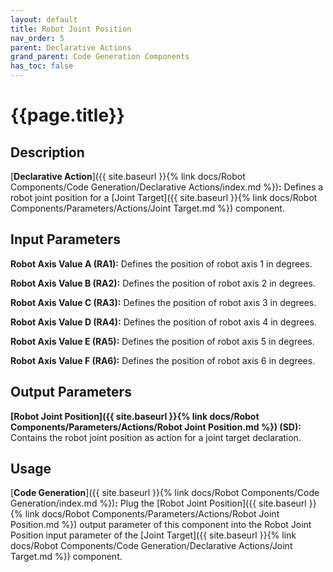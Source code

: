 ```yaml
---
layout: default
title: Robot Joint Position
nav_order: 5
parent: Declarative Actions
grand_parent: Code Generation Components
has_toc: false
---
```


# **{{page.title}}**

## **Description**

[**Declarative Action**]({{ site.baseurl }}{% link docs/Robot Components/Code Generation/Declarative Actions/index.md %})**:** Defines a robot joint position for a [Joint Target]({{ site.baseurl }}{% link docs/Robot Components/Parameters/Actions/Joint Target.md %}) component. 

## **Input Parameters**

**Robot Axis Value A (RA1):** Defines the position of robot axis 1 in degrees.

**Robot Axis Value B (RA2):** Defines the position of robot axis 2 in degrees.

**Robot Axis Value C (RA3):** Defines the position of robot axis 3 in degrees.

**Robot Axis Value D (RA4):** Defines the position of robot axis 4 in degrees.

**Robot Axis Value E (RA5):** Defines the position of robot axis 5 in degrees.

**Robot Axis Value F (RA6):** Defines the position of robot axis 6 in degrees.

## **Output Parameters**

**[Robot Joint Position]({{ site.baseurl }}{% link docs/Robot Components/Parameters/Actions/Robot Joint Position.md %}) (SD):** Contains the robot joint position as action for a joint target declaration.

## **Usage**

[**Code Generation**]({{ site.baseurl }}{% link docs/Robot Components/Code Generation/index.md %})**:** Plug the [Robot Joint Position]({{ site.baseurl }}{% link docs/Robot Components/Parameters/Actions/Robot Joint Position.md %}) output parameter of this component into the Robot Joint Position input parameter of the [Joint Target]({{ site.baseurl }}{% link docs/Robot Components/Code Generation/Declarative Actions/Joint Target.md %}) component.